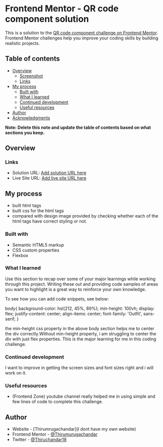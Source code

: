 # Frontend Mentor - QR code component solution

This is a solution to the [QR code component challenge on Frontend Mentor](https://www.frontendmentor.io/challenges/qr-code-component-iux_sIO_H). Frontend Mentor challenges help you improve your coding skills by building realistic projects.

## Table of contents

- [Overview](#overview)
  - [Screenshot](#screenshot)
  - [Links](#links)
- [My process](#my-process)
  - [Built with](#built-with)
  - [What I learned](#what-i-learned)
  - [Continued development](#continued-development)
  - [Useful resources](#useful-resources)
- [Author](#author)
- [Acknowledgments](#acknowledgments)

**Note: Delete this note and update the table of contents based on what sections you keep.**

## Overview

### Links

- Solution URL: [Add solution URL here](https://your-solution-url.com)
- Live Site URL: [Add live site URL here](https://your-live-site-url.com)

## My process

- built html tags
- built css for the html tags
- compared with design image provided by checking whether each of the html tags have correct styling or not.

### Built with

- Semantic HTML5 markup
- CSS custom properties
- Flexbox

### What I learned

Use this section to recap over some of your major learnings while working through this project. Writing these out and providing code samples of areas you want to highlight is a great way to reinforce your own knowledge.

To see how you can add code snippets, see below:

body{
background-color: hsl(212, 45%, 89%);
min-height: 100vh;
display: flex;
justify-content: center;
align-items: center;
font-family: 'Outfit', sans-serif;
}

the min-height css property in the above body section helps me to center the div correctly.Without min-height property, i am struggling to center the div with just flex properties. This is the major learning for me in this coding challenge.

### Continued development

I want to improve in getting the screen sizes and font sizes right and i will work on it.

### Useful resources

- (Frontend Zone) youtube channel really helped me in using simple and few lines of code to complete this challenge.

## Author

- Website - [Thirumrugachandar](I dont have my own website)
- Frontend Mentor - [@Thirumurugachandar](https://www.frontendmentor.io/profile/Thirumurugachandar)
- Twitter - [@Thiruchandar18](https://www.twitter.com/Thiruchandar18)
